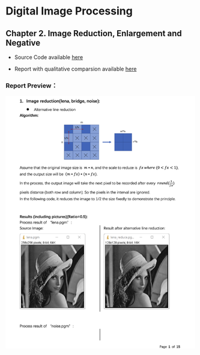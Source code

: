 Digital Image Processing
========================

Chapter 2. Image Reduction, Enlargement and Negative
----------------------------------------------------

* Source Code available [here](https://github.com/Wilson-ZheLin/Introduction-to-Digital-Image-Processing/blob/main/2.%20Image%20Reduction%2C%20Enlargement%20and%20Negative/src/main.cpp)

* Report with qualitative comparsion available [here](https://github.com/Wilson-ZheLin/Introduction-to-Digital-Image-Processing/blob/main/2.%20Image%20Reduction%2C%20Enlargement%20and%20Negative/2.%20Image%20Reduction%2C%20Enlargement%20and%20Negative.pdf)

### Report Preview：

![image](../static/ch2.png)
